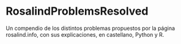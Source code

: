 # RosalindProblemsResolved
Un compendio de los distintos problemas propuestos por la página rosalind.info, con sus explicaciones, en castellano, Python y R.
